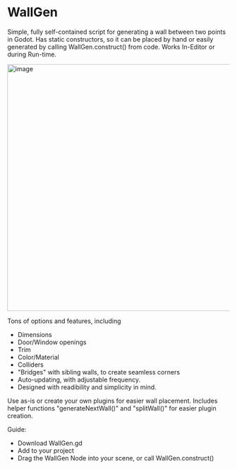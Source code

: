 <h1>WallGen</h1>

Simple, fully self-contained script for generating a wall between two points in Godot. Has static constructors, so it can be placed by hand or easily generated by calling WallGen.construct() from code. Works In-Editor or during Run-time.

<img width="560" alt="image" src="https://github.com/user-attachments/assets/f45c0b4a-482d-457f-aaed-13438d93e6ae">

Tons of options and features, including
* Dimensions
* Door/Window openings
* Trim
* Color/Material
* Colliders
* "Bridges" with sibling walls, to create seamless corners
* Auto-updating, with adjustable frequency.
* Designed with readibility and simplicity in mind.

Use as-is or create your own plugins for easier wall placement. Includes helper functions "generateNextWall()" and "splitWall()" for easier plugin creation.

Guide:
* Download WallGen.gd
* Add to your project
* Drag the WallGen Node into your scene, or call WallGen.construct()


